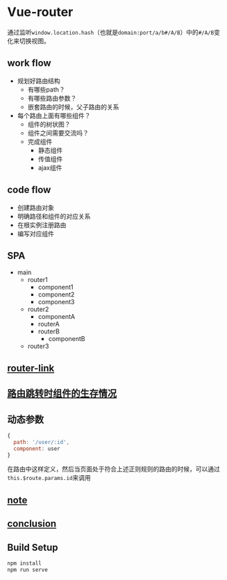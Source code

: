 # Vue-router
通过监听`window.location.hash`（也就是`domain:port/a/b#/A/B`）中的`#/A/B`变化来切换视图。

## work flow
- 规划好路由结构
  - 有哪些path？
  - 有哪些路由参数？
  - 嵌套路由的时候，父子路由的关系
- 每个路由上面有哪些组件？
  - 组件的树状图？
  - 组件之间需要交流吗？
  - 完成组件
    - 静态组件
    - 传值组件
    - ajax组件

## code flow
- 创建路由对象
- 明确路径和组件的对应关系
- 在根实例注册路由
- 编写对应组件

## SPA
- main
  - router1
    - component1
    - component2
    - component3
  - router2
    - componentA
    - routerA
    - routerB
      - componentB
  - router3

## [router-link](./router-link.md)

## [路由跳转时组件的生存情况](./life.md)

## 动态参数
``` js
{
  path: '/user/:id',
  component: user
}
```
在路由中这样定义，然后当页面处于符合上述正则规则的路由的时候，可以通过`this.$route.params.id`来调用

## [note](./detail.md)

## [conclusion](./conclu.md)

## Build Setup

``` bash
npm install
npm run serve
```
